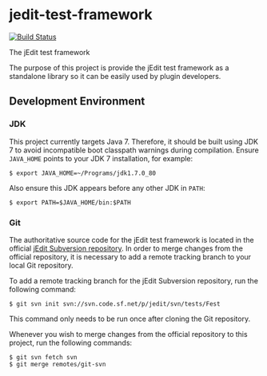 # jedit-test-framework

[![Build Status](https://travis-ci.org/ssoloff/jedit-test-framework.svg?branch=master)](https://travis-ci.org/ssoloff/jedit-test-framework)

The jEdit test framework

The purpose of this project is provide the jEdit test framework as a standalone library so it can be easily used by plugin developers.

## Development Environment

### JDK

This project currently targets Java 7.  Therefore, it should be built using JDK 7 to avoid incompatible boot classpath warnings during compilation.  Ensure `JAVA_HOME` points to your JDK 7 installation, for example:

    $ export JAVA_HOME=~/Programs/jdk1.7.0_80

Also ensure this JDK appears before any other JDK in `PATH`:

    $ export PATH=$JAVA_HOME/bin:$PATH

### Git

The authoritative source code for the jEdit test framework is located in the official [jEdit Subversion repository](http://svn.code.sf.net/p/jedit/svn/tests/). In order to merge changes from the official repository, it is necessary to add a remote tracking branch to your local Git repository.

To add a remote tracking branch for the jEdit Subversion repository, run the following command:

    $ git svn init svn://svn.code.sf.net/p/jedit/svn/tests/Fest

This command only needs to be run once after cloning the Git repository.

Whenever you wish to merge changes from the official repository to this project, run the following commands:

    $ git svn fetch svn
    $ git merge remotes/git-svn
